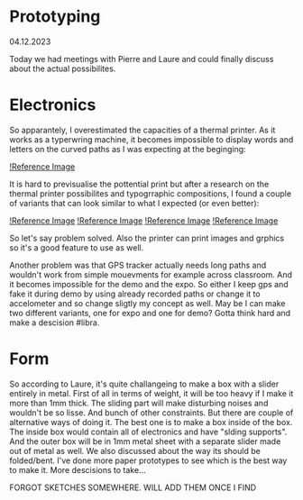 # Prototyping

04.12.2023

Today we had meetings with Pierre and Laure and could finally discuss about the actual possibilites. 

# Electronics

So apparantely, I overestimated the capacities of a thermal printer. As it works as a typerwring machine, it becomes impossible to display words and letters on the curved paths as I was expecting at the beginging:

[!Reference Image](/process/prototyping/2023-12-04/20231204_Expectations.JPG)

It is hard to previsualise the pottential print but after a research on the thermal printer possibilites and typogrraphic compositions, I found a couple of variants that can look similar to what I expected (or even better):

[!Reference Image](/process/prototyping/2023-12-04/20231204_Ref01.png)
[!Reference Image](/process/prototyping/2023-12-04/20231204_Ref02.png)
[!Reference Image](/process/prototyping/2023-12-04/20231204_Ref03.png)
[!Reference Image](/process/prototyping/2023-12-04/20231204_Ref04.png)

So let's say problem solved. Also the printer can print images and grphics so it's a good feature to use as well.

Another problem was that GPS tracker actually needs long paths and wouldn't work from simple mouevments for example across classroom. And it becomes impossible for the demo and the expo. So either I keep gps and fake it during demo by using already recorded paths or change it to accelometer and so change sligtly my concept as well. May be I can make two different variants, one for expo and one for demo? Gotta think hard and make a descision #libra. 

# Form

So according to Laure, it's quite challangeing to make a box with a slider entirely in metal. First of all in terms of weight, it will be too heavy if I make it more than 1mm thick. The sliding part will make disturbing noises and wouldn't be so lisse. And bunch of other constraints.
But there are couple of alternative ways of doing it. The best one is to make a box inside of the box. The inside box would contain all of electronics and have "slding supports". And the outer box will be in 1mm metal sheet with a separate slider made out of metal as well. 
We also discussed about the way its should be folded/bent. I've done more paper prototypes to see which is the best way to make it. More descisions to take...

FORGOT SKETCHES SOMEWHERE. WILL ADD THEM ONCE I FIND

